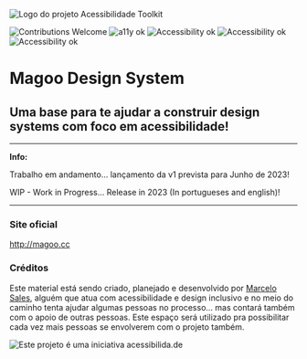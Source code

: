 

![Logo do projeto Acessibilidade Toolkit](http://acessibilida.de/magoo/img/logo-magoo.png)

![Contributions Welcome](https://img.shields.io/badge/contributions-welcome-blue.svg) ![a11y ok](https://img.shields.io/badge/a11y-ok-green.svg) ![Accessibility ok](https://img.shields.io/badge/accessibility-ok-green.svg) ![Accessibility ok](https://img.shields.io/badge/ux-ready-red.svg) ![Accessibility ok](https://img.shields.io/badge/design-ready-red.svg)

# Magoo Design System
## Uma base para te ajudar a construir design systems com foco em acessibilidade!

***
**Info:**

Trabalho em andamento... lançamento da v1 prevista para Junho de 2023!

WIP - Work in Progress... Release in 2023 (In portugueses and english)!
***

### Site oficial
http://magoo.cc

### Créditos
Este material está sendo criado, planejado e desenvolvido por [Marcelo Sales](http://marcelosales.work), alguém que atua com acessibilidade e design inclusivo e no meio do caminho tenta ajudar algumas pessoas no processo... mas contará também com o apoio de outras pessoas. Este espaço será utilizado pra possibilitar cada vez mais pessoas se envolverem com o projeto também.

![Este projeto é uma iniciativa acessibilida.de](http://acessibilida.de/img/logo-acessibilidade-iniciativa.png)
